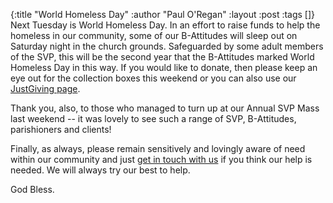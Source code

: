 {:title "World Homeless Day"
 :author "Paul O'Regan"
 :layout :post
 :tags []}
Next Tuesday is World Homeless Day. In an effort to raise funds to help the homeless in our community, some of our B-Attitudes will sleep out on Saturday night in the church grounds. Safeguarded by some adult members of the SVP, this will be the second year that the B-Attitudes marked World Homeless Day in this way. If you would like to donate, then please keep an eye out for the collection boxes this weekend or you can also use our [JustGiving page](https://www.justgiving.com/crowdfunding/the-b-attitudes).

Thank you, also, to those who managed to turn up at our Annual SVP Mass last weekend -- it was lovely to see such a range of SVP, B-Attitudes, parishioners and clients!

Finally, as always, please remain sensitively and lovingly aware of need within our community and just [get in touch with us](../../pages-output/contact/) if you think our help is needed. We will always try our best to help.

God Bless.
